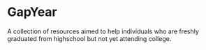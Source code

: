 # GapYear
A collection of resources aimed to help individuals who are freshly graduated from highschool but not yet attending college.
